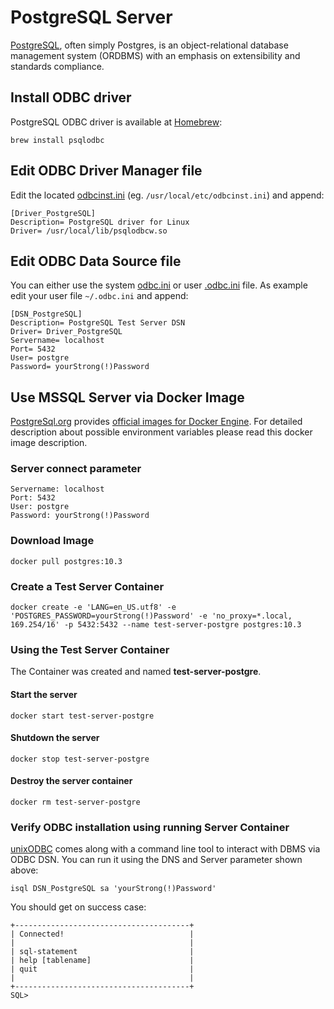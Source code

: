# PostgreSQL Server

[PostgreSQL](https://www.postgresql.org), often simply Postgres, is an object-relational database management system (ORDBMS) with an emphasis on extensibility and standards compliance.

## Install ODBC driver 
PostgreSQL ODBC driver is available at [Homebrew](https://brew.sh/):
```
brew install psqlodbc
```

## Edit ODBC Driver Manager file
Edit the located [odbcinst.ini](https://github.com/hrabe/odbc-on-macos#locate-your-odbc-driver-and-data-source-config-files) (eg. `/usr/local/etc/odbcinst.ini`) and append:
```
[Driver_PostgreSQL]
Description= PostgreSQL driver for Linux
Driver= /usr/local/lib/psqlodbcw.so
```

## Edit ODBC Data Source file
You can either use the system [odbc.ini](https://github.com/hrabe/odbc-on-macos#locate-your-odbc-driver-and-data-source-config-files) or user [.odbc.ini](https://github.com/hrabe/odbc-on-macos#locate-your-odbc-driver-and-data-source-config-files) file. As example edit your user file `~/.odbc.ini` and append:
```
[DSN_PostgreSQL]
Description= PostgreSQL Test Server DSN
Driver= Driver_PostgreSQL
Servername= localhost
Port= 5432
User= postgre
Password= yourStrong(!)Password
```

## Use MSSQL Server via Docker Image
[PostgreSql.org](https://www.postgresql.org) provides [official images for Docker Engine](https://store.docker.com/images/postgres). For detailed description about possible environment variables please read this docker image description.

### Server connect parameter
```
Servername: localhost
Port: 5432
User: postgre
Password: yourStrong(!)Password
```

### Download Image
```
docker pull postgres:10.3
```

### Create a Test Server Container
```
docker create -e 'LANG=en_US.utf8' -e 'POSTGRES_PASSWORD=yourStrong(!)Password' -e 'no_proxy=*.local, 169.254/16' -p 5432:5432 --name test-server-postgre postgres:10.3
```

### Using the Test Server Container
The Container was created and named **test-server-postgre**. 

#### Start the server
```
docker start test-server-postgre
```

#### Shutdown the server
```
docker stop test-server-postgre
```

#### Destroy the server container
```
docker rm test-server-postgre
```

### Verify ODBC installation using running Server Container
[unixODBC](http://www.unixodbc.org/) comes along with a command line tool to interact with DBMS via ODBC DSN. You can run it using the DNS and Server parameter shown above:

```
isql DSN_PostgreSQL sa 'yourStrong(!)Password'
```

You should get on success case:
```
+---------------------------------------+
| Connected!                            |
|                                       |
| sql-statement                         |
| help [tablename]                      |
| quit                                  |
|                                       |
+---------------------------------------+
SQL>
```
